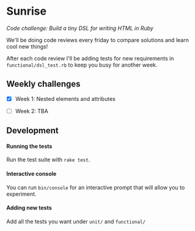 # Sunrise

_Code challenge: Build a tiny DSL for writing HTML in Ruby_

We'll be doing code reviews every friday to compare solutions and learn cool new things!

After each code review I'll be adding tests for new requirements in `functional/dsl_test.rb` to keep you busy for another week.

## Weekly challenges

- [x] Week 1: Nested elements and attributes
- [ ] Week 2: TBA


## Development

####  Running the tests
Run the test suite with `rake test`.

#### Interactive console
You can run `bin/console` for an interactive prompt that will allow you to experiment.

#### Adding new tests
Add all the tests you want under `unit/` and `functional/`
